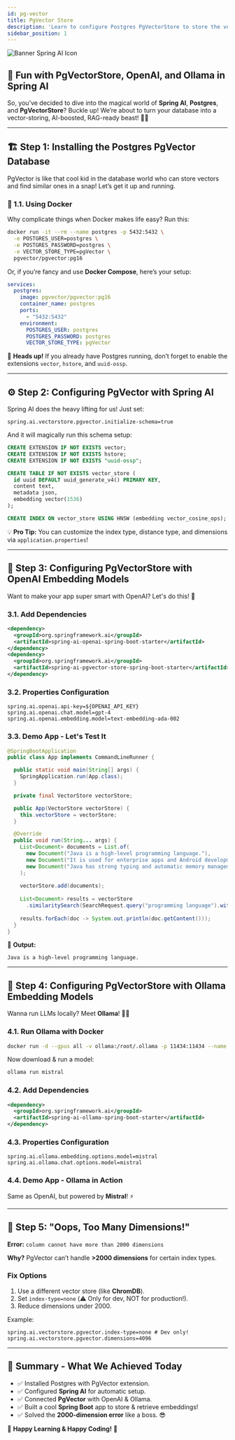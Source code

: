 ```yaml
---
id: pg-vector
title: PgVector Store
description: 'Learn to configure Postgres PgVectorStore to store the vectors generated with OpenAI and Ollama embedding models in a Spring AI project.'
sidebar_position: 1
---
```

![Banner Spring AI Icon](@site/static/img/kits/spring-ai/spring_ai_logo.png)

## 🚀 Fun with PgVectorStore, OpenAI, and Ollama in Spring AI

So, you’ve decided to dive into the magical world of **Spring AI**, **Postgres**, and **PgVectorStore**? Buckle up! We’re about to turn your database into a vector-storing, AI-boosted, RAG-ready beast! 🦾🔥

---

## 🏗️ Step 1: Installing the Postgres PgVector Database

PgVector is like that cool kid in the database world who can store vectors and find similar ones in a snap! Let’s get it up and running.

### 🐳 1.1. Using Docker

Why complicate things when Docker makes life easy? Run this:

```sh
docker run -it --rm --name postgres -p 5432:5432 \
  -e POSTGRES_USER=postgres \
  -e POSTGRES_PASSWORD=postgres \
  -e VECTOR_STORE_TYPE=pgVector \
  pgvector/pgvector:pg16
```

Or, if you’re fancy and use **Docker Compose**, here’s your setup:

```yaml
services:
  postgres:
    image: pgvector/pgvector:pg16
    container_name: postgres
    ports:
      - "5432:5432"
    environment:
      POSTGRES_USER: postgres
      POSTGRES_PASSWORD: postgres
      VECTOR_STORE_TYPE: pgVector
```

🚨 **Heads up!** If you already have Postgres running, don’t forget to enable the extensions `vector`, `hstore`, and `uuid-ossp`.

---

## ⚙️ Step 2: Configuring PgVector with Spring AI

Spring AI does the heavy lifting for us! Just set:

```properties
spring.ai.vectorstore.pgvector.initialize-schema=true
```

And it will magically run this schema setup:

```sql
CREATE EXTENSION IF NOT EXISTS vector;
CREATE EXTENSION IF NOT EXISTS hstore;
CREATE EXTENSION IF NOT EXISTS "uuid-ossp";

CREATE TABLE IF NOT EXISTS vector_store (
  id uuid DEFAULT uuid_generate_v4() PRIMARY KEY,
  content text,
  metadata json,
  embedding vector(1536)
);

CREATE INDEX ON vector_store USING HNSW (embedding vector_cosine_ops);
```

💡 **Pro Tip:** You can customize the index type, distance type, and dimensions via `application.properties`!

---

## 🤖 Step 3: Configuring PgVectorStore with OpenAI Embedding Models

Want to make your app super smart with OpenAI? Let's do this! 🧠

### 3.1. Add Dependencies

```xml
<dependency>
  <groupId>org.springframework.ai</groupId>
  <artifactId>spring-ai-openai-spring-boot-starter</artifactId>
</dependency>
<dependency>
  <groupId>org.springframework.ai</groupId>
  <artifactId>spring-ai-pgvector-store-spring-boot-starter</artifactId>
</dependency>
```

### 3.2. Properties Configuration

```properties
spring.ai.openai.api-key=${OPENAI_API_KEY}
spring.ai.openai.chat.model=gpt-4
spring.ai.openai.embedding.model=text-embedding-ada-002
```

### 3.3. Demo App - Let's Test It

```java
@SpringBootApplication
public class App implements CommandLineRunner {

  public static void main(String[] args) {
    SpringApplication.run(App.class);
  }

  private final VectorStore vectorStore;

  public App(VectorStore vectorStore) {
    this.vectorStore = vectorStore;
  }

  @Override
  public void run(String... args) {
    List<Document> documents = List.of(
      new Document("Java is a high-level programming language."),
      new Document("It is used for enterprise apps and Android development."),
      new Document("Java has strong typing and automatic memory management.")
    );
    
    vectorStore.add(documents);
    
    List<Document> results = vectorStore
      .similaritySearch(SearchRequest.query("programming language").withTopK(1));
    
    results.forEach(doc -> System.out.println(doc.getContent()));
  }
}
```

🎉 **Output:**

```
Java is a high-level programming language.
```

---

## 🤯 Step 4: Configuring PgVectorStore with Ollama Embedding Models

Wanna run LLMs locally? Meet **Ollama**! 🏡🦙

### 4.1. Run Ollama with Docker

```sh
docker run -d --gpus all -v ollama:/root/.ollama -p 11434:11434 --name ollama ollama/ollama
```

Now download & run a model:

```sh
ollama run mistral
```

### 4.2. Add Dependencies

```xml
<dependency>
  <groupId>org.springframework.ai</groupId>
  <artifactId>spring-ai-ollama-spring-boot-starter</artifactId>
</dependency>
```

### 4.3. Properties Configuration

```properties
spring.ai.ollama.embedding.options.model=mistral
spring.ai.ollama.chat.options.model=mistral
```

### 4.4. Demo App - Ollama in Action

Same as OpenAI, but powered by **Mistral**! ⚡

---

## 🚨 Step 5: "Oops, Too Many Dimensions!"

**Error:** `column cannot have more than 2000 dimensions`

**Why?** PgVector can’t handle **>2000 dimensions** for certain index types.

### Fix Options

1. Use a different vector store (like **ChromDB**).
2. Set `index-type=none` (⚠️ Only for dev, NOT for production!).
3. Reduce dimensions under 2000.

Example:

```properties
spring.ai.vectorstore.pgvector.index-type=none # Dev only!
spring.ai.vectorstore.pgvector.dimensions=4096
```

---

## 🎯 Summary - What We Achieved Today

- ✅ Installed Postgres with PgVector extension.
- ✅ Configured **Spring AI** for automatic setup.
- ✅ Connected **PgVector** with OpenAI & Ollama.
- ✅ Built a cool **Spring Boot** app to store & retrieve embeddings!
- ✅ Solved the **2000-dimension error** like a boss. 😎

🚀 **Happy Learning & Happy Coding!** 🎉
